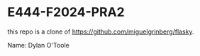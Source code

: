 # E444-F2024-PRA2
this repo is a clone of https://github.com/miguelgrinberg/flasky.

Name: Dylan O'Toole
